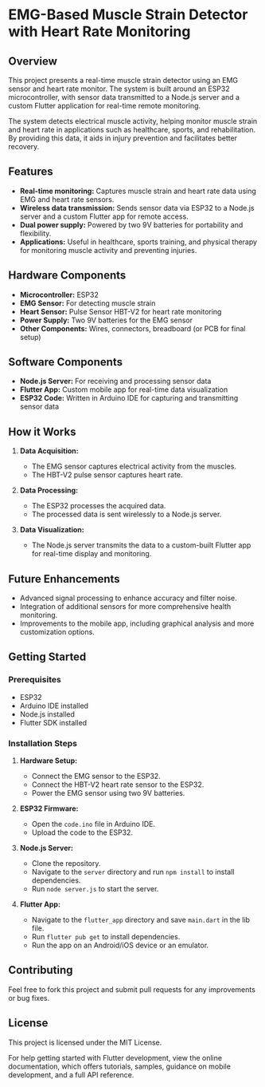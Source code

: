 # **EMG-Based Muscle Strain Detector with Heart Rate Monitoring**

## **Overview**
This project presents a real-time muscle strain detector using an EMG sensor and heart rate monitor. The system is built around an ESP32 microcontroller, with sensor data transmitted to a Node.js server and a custom Flutter application for real-time remote monitoring.

The system detects electrical muscle activity, helping monitor muscle strain and heart rate in applications such as healthcare, sports, and rehabilitation. By providing this data, it aids in injury prevention and facilitates better recovery.

## **Features**
- **Real-time monitoring:** Captures muscle strain and heart rate data using EMG and heart rate sensors.
- **Wireless data transmission:** Sends sensor data via ESP32 to a Node.js server and a custom Flutter app for remote access.
- **Dual power supply:** Powered by two 9V batteries for portability and flexibility.
- **Applications:** Useful in healthcare, sports training, and physical therapy for monitoring muscle activity and preventing injuries.

## **Hardware Components**
- **Microcontroller:** ESP32
- **EMG Sensor:** For detecting muscle strain
- **Heart Sensor:** Pulse Sensor HBT-V2 for heart rate monitoring
- **Power Supply:** Two 9V batteries for the EMG sensor
- **Other Components:** Wires, connectors, breadboard (or PCB for final setup)

## **Software Components**
- **Node.js Server:** For receiving and processing sensor data
- **Flutter App:** Custom mobile app for real-time data visualization
- **ESP32 Code:** Written in Arduino IDE for capturing and transmitting sensor data

## **How it Works**
1. **Data Acquisition:**
   - The EMG sensor captures electrical activity from the muscles.
   - The HBT-V2 pulse sensor captures heart rate.
   
2. **Data Processing:**
   - The ESP32 processes the acquired data.
   - The processed data is sent wirelessly to a Node.js server.
   
3. **Data Visualization:**
   - The Node.js server transmits the data to a custom-built Flutter app for real-time display and monitoring.

## **Future Enhancements**
- Advanced signal processing to enhance accuracy and filter noise.
- Integration of additional sensors for more comprehensive health monitoring.
- Improvements to the mobile app, including graphical analysis and more customization options.
  
## **Getting Started**

### **Prerequisites**
- ESP32
- Arduino IDE installed
- Node.js installed
- Flutter SDK installed

### **Installation Steps**

1. **Hardware Setup:**
   - Connect the EMG sensor to the ESP32.
   - Connect the HBT-V2 heart rate sensor to the ESP32.
   - Power the EMG sensor using two 9V batteries.

2. **ESP32 Firmware:**
   - Open the `code.ino` file in Arduino IDE.
   - Upload the code to the ESP32.

3. **Node.js Server:**
   - Clone the repository.
   - Navigate to the `server` directory and run `npm install` to install dependencies.
   - Run `node server.js` to start the server.

4. **Flutter App:**
   - Navigate to the `flutter_app` directory and save `main.dart` in the lib file.
   - Run `flutter pub get` to install dependencies.
   - Run the app on an Android/iOS device or an emulator.
  
## **Contributing**
Feel free to fork this project and submit pull requests for any improvements or bug fixes.

## **License**
This project is licensed under the MIT License.

For help getting started with Flutter development, view the online documentation, which offers tutorials, samples, guidance on mobile development, and a full API reference.
